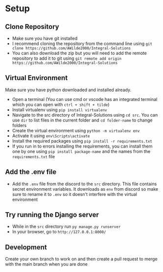 # Setup

## Clone Repository

* Make sure you have git installed
* I recommend cloning the repository from the command line using `git clone https://github.com/AWilde2000/Integral-Solutions`
* You can also download the zip but you will need to add the remote repository to add it to git using `git remote add origin https://github.com/AWilde2000/Integral-Solutions`

## Virtual Environment

Make sure you have python downloaded and installed already.
* Open a terminal (You can use cmd or vscode has an integrated terminal which you can open with `ctrl + shift + tilde`)
* Install virtualenv using `pip install virtualenv`
* Navigate to the src directory of Integral-Solutions using `cd src`. You can use `dir` to list files in the current folder and `cd folder-name` to change folders
* Create the virtual environment using `python -m virtualenv env`
* Activate it using `env\Scripts\activate`
* Install the required packages using `pip install -r requirements.txt`
* If you run in to errors installing the requirements, you can install them one by one using `pip install package-name` and the names from the `requirements.txt` file

## Add the .env file
* Add the `.env` file from the discord to the `src` directory. This file contains secret environment variables. It downloads as `env` from discord so make sure to rename it to `.env` so it doesn't interfere with the virtual environment

## Try running the Django server
* While in the `src` directory run `py manage.py runserver`
* In your browser, go to `http://127.0.0.1:8000/`

## Development
Create your own branch to work on and then create a pull request to merge with the main branch when you are done